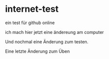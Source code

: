 # internet-test
ein test für github online

ich mach hier jetzt eine ändereung am computer

Und nochmal eine Änderung zum testen.

Eine letzte Änderung zum Üben
